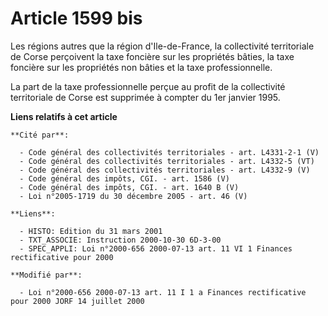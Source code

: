 # Article 1599 bis

Les régions autres que la région d'Ile-de-France, la collectivité territoriale de Corse perçoivent la taxe foncière sur les
propriétés bâties, la taxe foncière sur les propriétés non bâties et la taxe professionnelle.

La part de la taxe professionnelle perçue au profit de la collectivité territoriale de Corse est supprimée à compter du 1er
janvier 1995.

**Liens relatifs à cet article**

	**Cité par**:

	  - Code général des collectivités territoriales - art. L4331-2-1 (V)
	  - Code général des collectivités territoriales - art. L4332-5 (VT)
	  - Code général des collectivités territoriales - art. L4332-9 (V)
	  - Code général des impôts, CGI. - art. 1586 (V)
	  - Code général des impôts, CGI. - art. 1640 B (V)
	  - Loi n°2005-1719 du 30 décembre 2005 - art. 46 (V)

	**Liens**:

	  - HISTO: Edition du 31 mars 2001
	  - TXT_ASSOCIE: Instruction 2000-10-30 6D-3-00
	  - SPEC_APPLI: Loi n°2000-656 2000-07-13 art. 11 VI 1 Finances rectificative pour 2000

	**Modifié par**:

	  - Loi n°2000-656 2000-07-13 art. 11 I 1 a Finances rectificative pour 2000 JORF 14 juillet 2000
